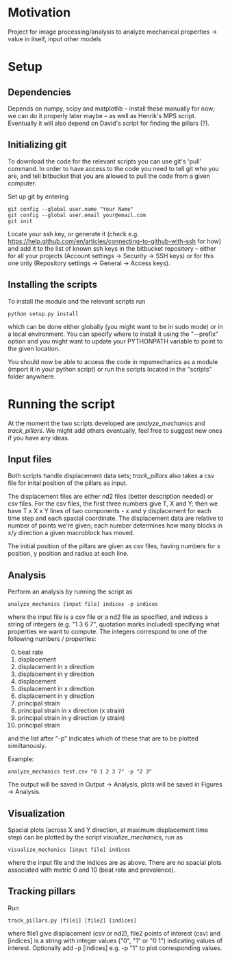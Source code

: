 # Motivation

Project for image processing/analysis to analyze mechanical properties -> value in itself, input other models

# Setup

## Dependencies

Depends on numpy, scipy and matplotlib – install these manually for now; we can do it properly later maybe – as well as Henrik's MPS script. Eventually it will also depend on David's script for finding the pillars (?).

## Initializing git

To download the code for the relevant scripts you can use git's 'pull' command. In order to have access to the code you need to tell git who you are, and tell bitbucket that you are allowed to pull the code from a given computer.

Set up git by entering

    git config --global user.name "Your Name"
    git config --global user.email your@email.com
    git init

Locate your ssh key, or generate it (check e.g. https://help.github.com/en/articles/connecting-to-github-with-ssh for how) and add it to the list of known ssh keys in the bitbucket repository – either for all your projects (Account settings -> Security -> SSH keys) or for this one only (Repository settings -> General -> Access keys).

## Installing the scripts

To install the module and the relevant scripts run

    python setup.py install

which can be done either globally (you might want to be in sudo mode) or in a local environment. You can specify where to install it using the "--prefix" option and you might want to update your PYTHONPATH variable to point to the given location.

You should now be able to access the code in mpsmechanics as a module (import it in your python script) or run the scripts located in the "scripts" folder anywhere.

# Running the script

At the moment the two scripts developed are *analyze_mechanics* and *track_pillars*. We might add others eventually, feel free to suggest new ones if you have any ideas.

## Input files

Both scripts handle displacement data sets; *track_pillars* also takes a csv file for inital position of the pillars as input.

The displacement files are either nd2 files (better description needed) or csv files. For the csv files, the first three numbers give T, X and Y; then we have T x X x Y lines of two components - x and y displacement for each time step and each spacial coordinate. The displacement data are relative to number of points we're given; each number determines how many blocks in x/y direction a given macroblock has moved.

The initial position of the pillars are given as csv files, having numbers for x position, y position and radius at each line.

## Analysis

Perform an analysis by running the script as

    analyze_mechanics [input file] indices -p indices

where the input file is a csv file or a nd2 file as specified, and indices a string of integers (e.g. "1 3 6 7", quotation marks included) specifying what properties we want to compute. The integers correspond to one of the following numbers / properties:

0. beat rate
1. displacement
2. displacement in x direction
3. displacement in y direction
4. displacement
5. displacement in x direction
6. displacement in y direction
7. principal strain
8. principal strain in x direction (x strain)
9. principal strain in y direction (y strain)
10. principal strain

and the list after "-p" indicates which of these that are to be plotted similtanously.

Example:

    analyze_mechanics test.csv "0 1 2 3 7" -p "2 3"

The output will be saved in Output -> Analysis, plots will be saved in Figures -> Analysis.

## Visualization

Spacial plots (across X and Y direction, at maximum displacement time step) can be plotted by the script *visualize_mechanics*, run as

    visualize_mechanics [input file] indices

where the input file and the indices are as above. There are no spacial plots associated with metric 0 and 10 (beat rate and prevalence).

## Tracking pillars

Run

    track_pillars.py [file1] [file2] [indices]

where file1 give displacement (csv or nd2), file2 points of interest (csv) and [indices] is a
string with integer values ("0", "1" or "0 1") indicating values of interest. Optionally add
    -p [indices]
e.g.
    -p "1"
to plot corresponding values.
